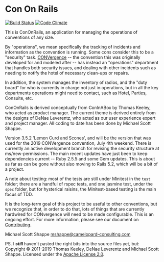 # Con On Rails
[![Build Status](https://travis-ci.org/ConOnRails/ConOnRails.svg?branch=master)](https://travis-ci.org/ConOnRails/ConOnRails)
[![Code Climate](https://codeclimate.com/github/ConOnRails/ConOnRails.png)](https://codeclimate.com/github/ConOnRails/ConOnRails)

This is ConOnRails, an application for managing the operations of conventions of any size.

By "operations", we mean specifically the tracking of incidents and information as the convention is running. Some cons
consider this to be a "security" task. [CONVergence](http://convergence-con.org) -- the convention this was originally
developed for and modeled after -- has instead an "operations" department that handles both security issues, and
dealing with other incidents such as needing to notify the hotel of necessary clean-ups or repairs.

In addition, the system manages the inventory of radios, and the "duty board" for who is currently in charge not just
in operations, but in all the key departments operations might need to contact, such as Hotel, Parties, Consuite, etc.

ConOnRails is derived conceptually from ConInABox by Thomas Keeley, who acted as product manager. The current theme
is derived entirely from the designs of DeNae Leverentz, who acted as our user experience expert and project manager.
All coding to date has been done by Michael Scott Shappe.

Version 3.5.2 'Lemon Curd and Scones', and will be the version that was used for the 2019 CONVergence convention, July 4th weekend. 
There is currently an active development branch for revising the security structure at ms/new-permissions. The main recent updates
have just been to keep dependencies current -- Ruby 2.5.5 and some Gem updates. This is about as far as can be gone without also
moving to Rails 5.2, which will be a bit of a project.

A note about testing: most of the tests are still under Minitest in the `test` folder; there are a handful of rspec tests, and one jasmine test, under the `spec` folder, but for hysterical raisins, the Minitest-based testing is the main focus of TDD. 

It is the long-term goal of this project to be useful to other conventions, but we recognize that, in order to do
that, lots of things that are currently hardwired for CONvergence will need to be made configurable. This is an ongoing
effort. For more information, please see our document on [Contributing](https://github.com/ConOnRails/ConOnRails/blob/master/doc/CONTRIBUTING.md).

Michael Scott Shappe
<mshappe@camelopard-consulting.com>

PS. I ***still*** haven't pasted the right bits into the source files yet, but: Copyright &copy; 2011-2019 Thomas Keeley, DeNae
Leverentz and Michael Scott Shappe. Licensed under the [Apache License 2.0](http://www.apache.org/licenses/LICENSE-2.0.html).
